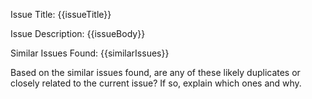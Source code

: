 Issue Title: {{issueTitle}}

Issue Description:
{{issueBody}}

Similar Issues Found:
{{similarIssues}}

Based on the similar issues found, are any of these likely duplicates or closely related to the current issue? If so, explain which ones and why.